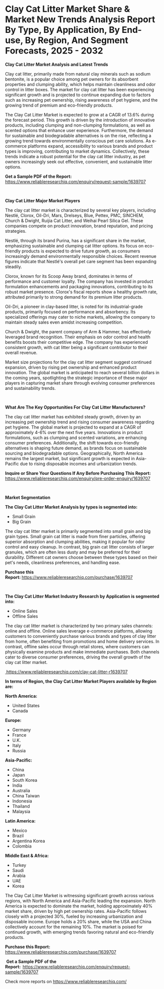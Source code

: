 <p><h1>Clay Cat Litter Market Share & Market New Trends Analysis Report By Type, By Application, By End-use, By Region, And Segment Forecasts, 2025 - 2032</h1></p><p><strong>Clay Cat Litter Market Analysis and Latest Trends</strong></p>
<p><p>Clay cat litter, primarily made from natural clay minerals such as sodium bentonite, is a popular choice among pet owners for its absorbent properties and clumping ability, which helps maintain cleanliness and odor control in litter boxes. The market for clay cat litter has been experiencing significant growth and is projected to continue expanding due to factors such as increasing pet ownership, rising awareness of pet hygiene, and the growing trend of premium and eco-friendly products.</p><p>The Clay Cat Litter Market is expected to grow at a CAGR of 13.6% during the forecast period. This growth is driven by the introduction of innovative products, including clumping and non-clumping formulations, as well as scented options that enhance user experience. Furthermore, the demand for sustainable and biodegradable alternatives is on the rise, reflecting a growing trend towards environmentally conscious pet care solutions. As e-commerce platforms expand, accessibility to various brands and product types is improving, contributing to market dynamics. Collectively, these trends indicate a robust potential for the clay cat litter industry, as pet owners increasingly seek out effective, convenient, and sustainable litter options.</p></p>
<p><strong>Get a Sample PDF of the Report:&nbsp;</strong> <a href="https://www.reliableresearchiq.com/enquiry/request-sample/1639707?utm_campaign=2249&utm_medium=2&utm_source=Github&utm_content=ia&utm_term=08022025&utm_id=clay-cat-litter">https://www.reliableresearchiq.com/enquiry/request-sample/1639707</a></p>
<p>&nbsp;</p>
<p><strong>Clay Cat Litter Major Market Players</strong></p>
<p><p>The clay cat litter market is characterized by several key players, including Nestlé, Clorox, Oil-Dri, Mars, Drelseys, Blue, Pettex, PMC, SINCHEM, Church & Dwight, Ruijia Cat Litter, and Weihai Pearl Silica Gel. These companies compete on product innovation, brand reputation, and pricing strategies.</p><p>Nestlé, through its brand Purina, has a significant share in the market, emphasizing sustainable and clumping cat litter options. Its focus on eco-friendly products is expected to drive future growth, as consumers increasingly demand environmentally responsible choices. Recent revenue figures indicate that Nestlé's overall pet care segment has been expanding steadily.</p><p>Clorox, known for its Scoop Away brand, dominates in terms of performance and customer loyalty. The company has invested in product formulation enhancements and packaging innovations, contributing to its robust market presence. Clorox's fiscal reports show a healthy growth rate, attributed primarily to strong demand for its premium litter products.</p><p>Oil-Dri, a pioneer in clay-based litter, is noted for its industrial-grade products, primarily focused on performance and absorbency. Its specialized offerings may cater to niche markets, allowing the company to maintain steady sales even amidst increasing competition.</p><p>Church & Dwight, the parent company of Arm & Hammer, has effectively leveraged brand recognition. Their emphasis on odor control and health benefits boosts their competitive edge. The company has experienced consistent growth, with cat litter being a significant contributor to their overall revenue.</p><p>Market size projections for the clay cat litter segment suggest continued expansion, driven by rising pet ownership and enhanced product innovation. The global market is anticipated to reach several billion dollars in the coming years, spotlighting the strategic importance of these major players in capturing market share through evolving consumer preferences and sustainability trends.</p></p>
<p>&nbsp;</p>
<p><strong>What Are The Key Opportunities For Clay Cat Litter Manufacturers?</strong></p>
<p><p>The clay cat litter market has exhibited steady growth, driven by an increasing pet ownership trend and rising consumer awareness regarding pet hygiene. The global market is projected to expand at a CAGR of approximately 4-6% over the next five years. Innovations in product formulations, such as clumping and scented variations, are enhancing consumer preferences. Additionally, the shift towards eco-friendly alternatives is shaping future demand, as brands focus on sustainable sourcing and biodegradable options. Geographically, North America remains the largest market, but significant growth is expected in Asia-Pacific due to rising disposable incomes and urbanization trends.</p></p>
<p><strong>Inquire or Share Your Questions If Any Before Purchasing This Report:</strong> <a href="https://www.reliableresearchiq.com/enquiry/pre-order-enquiry/1639707?utm_campaign=2249&utm_medium=2&utm_source=Github&utm_content=ia&utm_term=08022025&utm_id=clay-cat-litter">https://www.reliableresearchiq.com/enquiry/pre-order-enquiry/1639707</a></p>
<p>&nbsp;</p>
<p><strong>Market Segmentation</strong></p>
<p><strong>The Clay Cat Litter Market Analysis by types is segmented into:</strong></p>
<p><ul><li>Small Grain</li><li>Big Grain</li></ul></p>
<p><p>The clay cat litter market is primarily segmented into small grain and big grain types. Small grain cat litter is made from finer particles, offering superior absorption and clumping abilities, making it popular for odor control and easy cleanup. In contrast, big grain cat litter consists of larger granules, which are often less dusty and may be preferred for their durability. Different cat owners choose between these types based on their pet's needs, cleanliness preferences, and handling ease.</p></p>
<p><strong>Purchase this Report:&nbsp;</strong><a href="https://www.reliableresearchiq.com/purchase/1639707?utm_campaign=2249&utm_medium=2&utm_source=Github&utm_content=ia&utm_term=08022025&utm_id=clay-cat-litter">https://www.reliableresearchiq.com/purchase/1639707</a></p>
<p>&nbsp;</p>
<p><strong>The Clay Cat Litter Market Industry Research by Application is segmented into:</strong></p>
<p><ul><li>Online Sales</li><li>Offline Sales</li></ul></p>
<p><p>The clay cat litter market is characterized by two primary sales channels: online and offline. Online sales leverage e-commerce platforms, allowing customers to conveniently purchase various brands and types of clay litter from home, often benefiting from promotions and home delivery services. In contrast, offline sales occur through retail stores, where customers can physically examine products and make immediate purchases. Both channels cater to diverse consumer preferences, driving the overall growth of the clay cat litter market.</p></p>
<p><a href="https://www.reliableresearchiq.com/clay-cat-litter-r1639707?utm_campaign=2249&utm_medium=2&utm_source=Github&utm_content=ia&utm_term=08022025&utm_id=clay-cat-litter">&nbsp;https://www.reliableresearchiq.com/clay-cat-litter-r1639707</a></p>
<p><strong>In terms of Region, the Clay Cat Litter Market Players available by Region are:</strong></p>
<p>
    <p> <strong> North America: </strong>
        <ul>
            <li>United States</li>
            <li>Canada</li>
        </ul>
        </p> 
    <p> <strong> Europe: </strong>
        <ul>
            <li>Germany</li>
            <li>France</li>
            <li>U.K.</li>
            <li>Italy</li>
            <li>Russia</li>
        </ul>
        </p> 
    <p> <strong> Asia-Pacific: </strong>
        <ul>
            <li>China</li>
            <li>Japan</li>
            <li>South Korea</li>
            <li>India</li>
            <li>Australia</li>
            <li>China Taiwan</li>
            <li>Indonesia</li>
            <li>Thailand</li>
            <li>Malaysia</li>
        </ul>
        </p> 
    <p> <strong> Latin America: </strong>
        <ul>
            <li>Mexico</li>
            <li>Brazil</li>
            <li>Argentina Korea</li>
            <li>Colombia</li>
        </ul>
        </p> 
    <p> <strong> Middle East & Africa: </strong>
        <ul>
            <li>Turkey</li>
            <li>Saudi</li>
            <li>Arabia</li>
            <li>UAE</li>
            <li>Korea</li>
        </ul>
    </p>
    </p>
<p><p>The Clay Cat Litter Market is witnessing significant growth across various regions, with North America and Asia-Pacific leading the expansion. North America is expected to dominate the market, holding approximately 40% market share, driven by high pet ownership rates. Asia-Pacific follows closely with a projected 30%, fueled by increasing urbanization and disposable income. Europe holds a 20% share, while the USA and China collectively account for the remaining 10%. The market is poised for continued growth, with emerging trends favoring natural and eco-friendly products.</p></p>
<p><strong>Purchase this Report: </strong><a href="https://www.reliableresearchiq.com/purchase/1639707?utm_campaign=2249&utm_medium=2&utm_source=Github&utm_content=ia&utm_term=08022025&utm_id=clay-cat-litter">https://www.reliableresearchiq.com/purchase/1639707</a></p>
<p>&nbsp;<strong>Get a Sample PDF of the Report:&nbsp;&nbsp;</strong><a href="https://www.reliableresearchiq.com/enquiry/request-sample/1639707?utm_campaign=2249&utm_medium=2&utm_source=Github&utm_content=ia&utm_term=08022025&utm_id=clay-cat-litter">https://www.reliableresearchiq.com/enquiry/request-sample/1639707</a></p>
<p><strong></strong></p>
<p>Check more reports on <a href="https://www.reliableresearchiq.com/?utm_campaign=2249&utm_medium=2&utm_source=Github&utm_content=ia&utm_term=08022025&utm_id=clay-cat-litter">https://www.reliableresearchiq.com/</a></p>